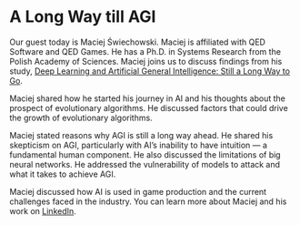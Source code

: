 # A Long Way till AGI

Our guest today is Maciej Świechowski. Maciej is affiliated with QED Software and QED Games. He has a Ph.D. in Systems Research from the Polish Academy of Sciences. Maciej joins us to discuss findings from his study, [Deep Learning and Artificial General Intelligence: Still a Long Way to Go](https://arxiv.org/abs/2203.14963).

Maciej shared how he started his journey in AI and his thoughts about the prospect of evolutionary algorithms. He discussed factors that could drive the growth of evolutionary algorithms.

Maciej stated reasons why AGI is still a long way ahead. He shared his skepticism on AGI, particularly with AI’s inability to have intuition — a fundamental human component. He also discussed the limitations of big neural networks. He addressed the vulnerability of models to attack and what it takes to achieve AGI.

Maciej discussed how AI is used in game production and the current challenges faced in the industry. You can learn more about Maciej and his work on [LinkedIn](https://www.linkedin.com/in/maciej-%C5%9Bwiechowski-6053a21ab).
